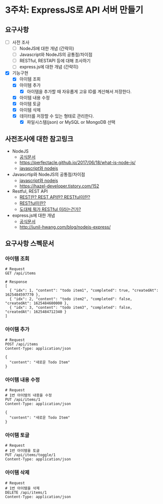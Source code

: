 # 3주차: ExpressJS로 API 서버 만들기

## 요구사항

- [ ] 사전 조사
  - [ ] NodeJS에 대한 개념 (간략히)
  - [ ] Javascript와 NodeJS의 공통점/차이점
  - [ ] RESTful, RESTAPI 등에 대해 조사하기
  - [ ] express.js에 대한 개념 (간략히)
- [x] 기능구현
  - [x] 아이템 조회
  - [x] 아이템 추가
    - [x] 아이템을 추가할 때 자유롭게 고유 ID를 계산해서 저장한다.
  - [x] 아이템 내용 수정
  - [x] 아이템 토글
  - [x] 아이템 삭제
  - [x] 데이터를 저장할 수 있는 형태로 관리한다.
    - [x] 파일시스템(json) or MySQL or MongoDB 선택

## 사전조사에 대한 참고링크

- NodeJS
  - [공식문서](https://nodejs.org/ko/docs/guides/)
  - https://perfectacle.github.io/2017/06/18/what-is-node-js/
  - [javascript와 nodejs](http://junil-hwang.com/blog/javascript-node-js/)
- Javascrtip와 NodeJS의 공통점/차이점
  - [javascript와 nodejs](http://junil-hwang.com/blog/javascript-node-js/)
  - https://hazel-developer.tistory.com/152
- Restful, REST API
  - [REST란? REST API란? RESTful이란?](https://gmlwjd9405.github.io/2018/09/21/rest-and-restful.html)
  - [RESTful이란?](https://nesoy.github.io/articles/2017-02/REST)
  - [도대체 뭐가 RESTful 이라는건가?](http://www.chidoo.me/index.php/2016/06/03/what-is-restful/)
- express.js에 대한 개념
  - [공식문서](https://expressjs.com/ko/)
  - http://junil-hwang.com/blog/nodejs-express/

## 요구사항 스펙문서

### 아이템 조회

```http
# Request
GET /api/items

# Response
[
  { "idx": 1, "content": "todo item1", "completed": true, "createdAt": 1625484597770 },
  { "idx": 2, "content": "todo item2", "completed": false, "createdAt": 1625484600000 },
  { "idx": 3, "content": "todo item3", "completed": false, "createdAt": 1625484712340 }
]
```

### 아이템 추가

```http
# Request
POST /api/items
Content-Type: application/json

{
  "content": "새로운 Todo Item"
}
```

### 아이템 내용 수정

```http
# Request
# 1번 아이템의 내용을 수정
PUT /api/items/1
Content-Type: application/json

{
  "content": "새로운 Todo Item"
}
```

### 아이템 토글

```http
# Request
# 1번 아이템을 토글
PUT /api/items/toggle/1
Content-Type: application/json
```

### 아이템 삭제

```http
# Request
# 1번 아이템을 삭제
DELETE /api/items/1
Content-Type: application/json
```
